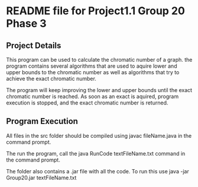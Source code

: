 # README file for Project1.1 Group 20 Phase 3

## Project Details
This program can be used to calculate the chromatic number of a graph. the program contains several algorithms that are used to aquire lower and upper bounds to the chromatic number as well as algorithms that try to achieve the exact chromatic number.

The program will keep improving the lower and upper bounds until the exact chromatic number is reached. As soon as an exact is aquired, program execution is stopped, and the exact chromatic number is returned. 


## Program Execution
All files in the src folder should be compiled using javac fileName.java in the command prompt.

The run the program, call the java RunCode textFileName.txt command in the command prompt.

The folder also contains a .jar file with all the code. To run this use java -jar Group20.jar textFileName.txt

